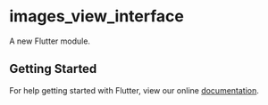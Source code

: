 # images_view_interface

A new Flutter module.

## Getting Started

For help getting started with Flutter, view our online
[documentation](https://flutter.dev/).

